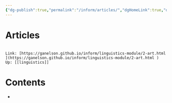 ```yaml
---
{"dg-publish":true,"permalink":"/inform/articles/","dgHomeLink":true,"dgPassFrontmatter":false}
---
```


# Articles
```ad-info

Link: [https://ganelson.github.io/inform/linguistics-module/2-art.html ](https://ganelson.github.io/inform/linguistics-module/2-art.html )
Up: [[linguistics]]
```

# Contents
- 